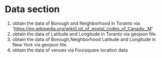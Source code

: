 # Data section

1. obtain the data of Borough and Neighborhood in Toranto via 'https://en.wikipedia.org/wiki/List_of_postal_codes_of_Canada:_M'
2. obtain the data of Latitude and Longitude in Toranto via geojson file.
3. obtain the data of Borough,Neighborhood Latitude and Longitude in New York via geojson file.
4. obtain the data of venues via Foursquare location data
